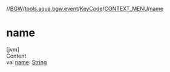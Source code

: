 //[BGW](../../../../index.md)/[tools.aqua.bgw.event](../../index.md)/[KeyCode](../index.md)/[CONTEXT_MENU](index.md)/[name](name.md)



# name  
[jvm]  
Content  
val [name](name.md): [String](https://kotlinlang.org/api/latest/jvm/stdlib/kotlin/-string/index.html)  



